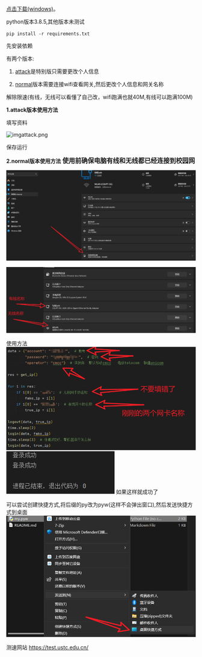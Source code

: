 [点击下载(windows)](https://github.com/bangbang-0/CQUPT_login/releases/download/cqupt/cqupt.v1.0.release.exe)。

python版本3.8.5,其他版本未测试 

```shell
pip install -r requirements.txt
```

先安装依赖

有两个版本:

1. [attack](attack_version.py)是特别版只需要更改个人信息

2. [normal](normal_Version.py)版本需要连接wifi查看网关,然后更改个人信息和网关名称

解除限速(有线，无线可以看懂了自己改，wifi跑满也就40M,有线可以跑满100M)

**1.attack版本使用方法**

填写资料

![imgattack.png](png/imgattack.png)

保存运行

**2.normal版本使用方法**
<big>**使用前确保电脑有线和无线都已经连接到校园网**</big>

![img.png](png/img.png)

![img_1.png](png/img_1.png)

使用方法
![img_3.png](png/img_3.png)
![img_2.png](png/img_2.png)
如果这样就成功了

可以尝试创建快捷方式,将后缀的py改为pyw(这样不会弹出窗口),然后发送快捷方式到桌面
![img_4.png](png/img_4.png)

测速网站 https://test.ustc.edu.cn/  

